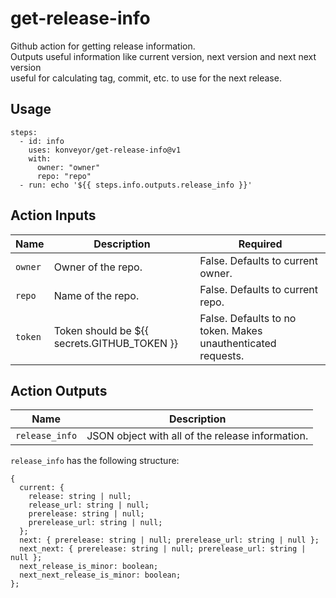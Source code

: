 # get-release-info

Github action for getting release information.  
Outputs useful information like current version, next version and next next version  
useful for calculating tag, commit, etc. to use for the next release.

## Usage

```
steps:
  - id: info
    uses: konveyor/get-release-info@v1
    with:
      owner: "owner"
      repo: "repo"
  - run: echo '${{ steps.info.outputs.release_info }}'
```

## Action Inputs

| Name | Description | Required |
| --- | --- | --- |
| `owner` | Owner of the repo. | False. Defaults to current owner. |
| `repo` | Name of the repo. | False. Defaults to current repo. |
| `token` | Token should be ${{ secrets.GITHUB_TOKEN }} | False. Defaults to no token. Makes unauthenticated requests. |

## Action Outputs

| Name | Description |
| --- | --- |
| `release_info` | JSON object with all of the release information. |

`release_info` has the following structure:
```
{
  current: {
    release: string | null;
    release_url: string | null;
    prerelease: string | null;
    prerelease_url: string | null;
  };
  next: { prerelease: string | null; prerelease_url: string | null };
  next_next: { prerelease: string | null; prerelease_url: string | null };
  next_release_is_minor: boolean;
  next_next_release_is_minor: boolean;
};
```
